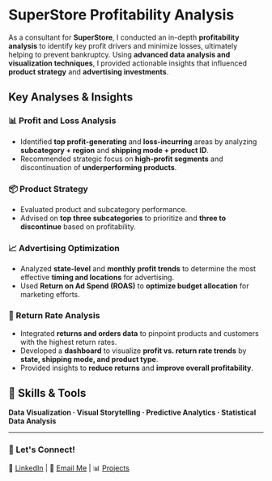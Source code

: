 # SuperStore Profitability Analysis  

As a consultant for **SuperStore**, I conducted an in-depth **profitability analysis** to identify key profit drivers and minimize losses, ultimately helping to prevent bankruptcy. Using **advanced data analysis and visualization techniques**, I provided actionable insights that influenced **product strategy** and **advertising investments**.  

## Key Analyses & Insights  

### 📊 Profit and Loss Analysis  
- Identified **top profit-generating** and **loss-incurring** areas by analyzing **subcategory + region** and **shipping mode + product ID**.  
- Recommended strategic focus on **high-profit segments** and discontinuation of **underperforming products**.  

### 📦 Product Strategy  
- Evaluated product and subcategory performance.  
- Advised on **top three subcategories** to prioritize and **three to discontinue** based on profitability.  

### 📈 Advertising Optimization  
- Analyzed **state-level** and **monthly profit trends** to determine the most effective **timing and locations** for advertising.  
- Used **Return on Ad Spend (ROAS)** to **optimize budget allocation** for marketing efforts.  

### 🔄 Return Rate Analysis  
- Integrated **returns and orders data** to pinpoint products and customers with the highest return rates.  
- Developed a **dashboard** to visualize **profit vs. return rate trends** by **state, shipping mode, and product type**.  
- Provided insights to **reduce returns** and **improve overall profitability**.  

## 🔧 Skills & Tools  
**Data Visualization · Visual Storytelling · Predictive Analytics · Statistical Data Analysis**  

---

### 📩 Let's Connect!  
💼 [LinkedIn](https://www.linkedin.com/in/stevenantonio/) | 📧 [Email Me](mailto"steven.antonio@me.com) | 📊 [Projects ](https://github.com/StevenADiMascio/Data_projects_TripleTen) 
